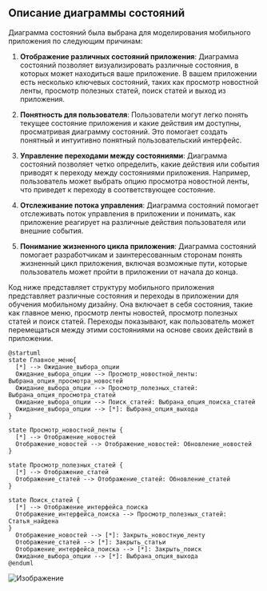 ## Описание диаграммы состояний ##

Диаграмма состояний была выбрана для моделирования мобильного приложения по следующим причинам:

1. **Отображение различных состояний приложения**: Диаграмма состояний позволяет визуализировать различные состояния, в которых может находиться ваше приложение. В вашем приложении есть несколько ключевых состояний, таких как просмотр новостной ленты, просмотр полезных статей, поиск статей и выход из приложения.

2. **Понятность для пользователя**: Пользователи могут легко понять текущее состояние приложения и какие действия им доступны, просматривая диаграмму состояний. Это помогает создать понятный и интуитивно понятный пользовательский интерфейс.

3. **Управление переходами между состояниями**: Диаграмма состояний позволяет четко определить, какие действия или события приводят к переходу между состояниями приложения. Например, пользователь может выбрать опцию просмотра новостной ленты, что приведет к переходу в соответствующее состояние.

4. **Отслеживание потока управления**: Диаграмма состояний помогает отслеживать поток управления в приложении и понимать, как приложение реагирует на различные действия пользователя или внешние события.

5. **Понимание жизненного цикла приложения**: Диаграмма состояний помогает разработчикам и заинтересованным сторонам понять жизненный цикл приложения, включая возможные пути, которые пользователь может пройти в приложении от начала до конца.


Код ниже представляет структуру мобильного приложения представляет различные состояния и переходы в приложении для обучения мобильному дизайну. Она включает в себя состояния, такие как главное меню, просмотр ленты новостей, просмотр полезных статей и поиск статей. Переходы показывают, как пользователь может перемещаться между этими состояниями на основе своих действий в приложении.
```
@startuml
state Главное_меню{
  [*] --> Ожидание_выбора_опции
  Ожидание_выбора_опции --> Просмотр_новостной_ленты: Выбрана_опция_просмотра_новостей
  Ожидание_выбора_опции --> Просмотр_полезных_статей: Выбрана_опция_просмотра_статей
  Ожидание_выбора_опции --> Поиск_статей: Выбрана_опция_поиска_статей
  Ожидание_выбора_опции --> [*]: Выбрана_опция_выхода
}

state Просмотр_новостной_ленты {
  [*] --> Отображение_новостей
  Отображение_новостей --> Отображение_новостей: Обновление_новостей
}

state Просмотр_полезных_статей {
  [*] --> Отображение_статей
  Отображение_статей --> Отображение_статей: Обновление_статей
}

state Поиск_статей {
  [*] --> Отображение_интерфейса_поиска
  Отображение_интерфейса_поиска --> Просмотр_полезных_статей: Статья_найдена
}
  Отображение_новостей --> [*]: Закрыть_новостную_ленту
  Отображение_статей --> [*]: Закрыть_статьи
  Отображение_интерфейса_поиска --> [*]: Закрыть_поиск
  Ожидание_выбора_опции --> [*]: Выбрана_опция_выхода
@enduml
```
![Изображение](http://www.plantuml.com/plantuml/png/jPN1IiD048Rl-nHx5le2FKZVGsGHx4qzQ3s9K5lr4gcW1s-ARx0DZMvRits5Vzx8cInILw9i4hnjXt---JVpfncSZGvEH-V7HueFew768zQmo572ep3uG86IPXTAwxsTVTthxMeyumqE2rWMEH7bb64EJsDOmsqRkkMwKpfP6hWlNFLqnJCzJMXiAW-vb6XIdPU6pOcV2MLzZGTX2GdbDnhT6snY4cpCAh3iRcu3NxbvPpyPtPYAR0EzeRdGsjOO5npZLWqSVBLqdCs9-7DEBWy6NcZgKeM4DLopZfF72X-6iSqYMApVRPAo2RNFGin35UjVPV55qoEJSj5uLocgL5hzvRQI-6BraKjQbKCfQXhJjVGmn4PvLBfrQxltz3NyeZi9B0SOIonafaIsOP32w_34mXMRp0Jw8zmqfTastDFq7TQoWqYES5sVMnr_A_hFFuR1yEHGlZ_w4m00)
